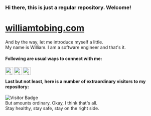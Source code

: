 ### Hi there, this is just a regular repository. Welcome!
# [williamtobing.com][website]

And by the way, let me introduce myself a little.
<br />
My name is William. I am a software engineer and that's it.

#### Following are usual ways to connect with me:

[<img align="left" alt="williamtobing | LinkedIn" width="25px" src="https://res.cloudinary.com/dox0nkwax/image/upload/v1612064107/README.md%20svg/linkedin_s64hlu.svg" />][linkedin]
[<img align="left" alt="williamtobing | Website" width="25px" src="https://res.cloudinary.com/dox0nkwax/image/upload/v1691516559/blue-rounded-mail_k6ksya.svg" />][mail]
[<img align="left" alt="williamtobing | Website" width="25px" src="https://res.cloudinary.com/dox0nkwax/image/upload/v1612064190/README.md%20svg/world-wide-web_lwlcqd.svg" />][website]

<br />

#### Last but not least, here is a number of extraordinary visitors to my repository:

![Visitor Badge](https://visitor-badge.laobi.icu/badge?page_id=williamtobing.williamtobing) 
<br />
But amounts ordinary. Okay, I think that's all.
<br />
Stay healthy, stay safe, stay on the right side.


<!-- Definition -->
[linkedin]: https://www.linkedin.com/in/williamtobing/
[website]: https://williamtobing.vercel.app/
[mail]: mailto:william.sl.tobing@gmail.com
